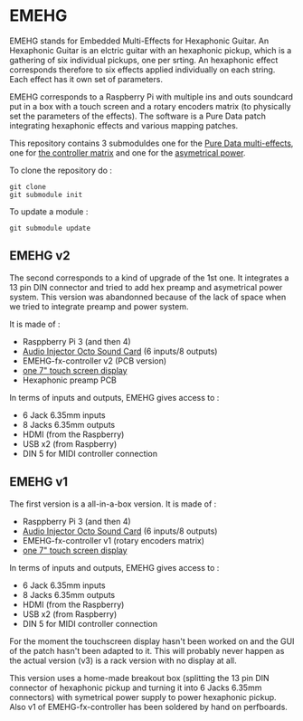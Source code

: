 # EMEHG

EMEHG stands for Embedded Multi-Effects for Hexaphonic Guitar.
An Hexaphonic Guitar is an elctric guitar with an hexaphonic pickup, which is a gathering of six individual pickups, one per srting.
An hexaphonic effect corresponds therefore to six effects applied individually on each string. Each effect has it own set of parameters.

EMEHG corresponds to a Raspberry Pi with multiple ins and outs soundcard put in a box with a touch screen and a rotary encoders matrix (to physically set the parameters of the effects).
The software is a Pure Data patch integrating hexaphonic effects and various mapping patches.

This repository contains 3 submoduldes one for the [Pure Data multi-effects](https://github.com/loicreboursiere/hexaandmapping-lib-pd), one for [the controller matrix](https://github.com/loicreboursiere/EMEHG-fx-controller) and one for the [asymetrical power](https://github.com/loicreboursiere/EMEHG-AsymetricalPower).

To clone the repository do : 

```
git clone 
git submodule init
```

To update a module : 
```
git submodule update
```

## EMEHG v2 ##

The second corresponds to a kind of upgrade of the 1st one. It integrates a 13 pin DIN connector and tried to add hex preamp and asymetrical power system.
This version was abandonned because of the lack of space when we tried to integrate preamp and power system.

It is made of :
+ Rasppberry Pi 3 (and then 4)
+ [Audio Injector Octo Sound Card](https://www.audioinjector.net/rpi-octo-hat) (6 inputs/8 outputs)
+ EMEHG-fx-controller v2 (PCB version)
+ [one 7" touch screen display](https://github.com/loicreboursiere/EMEHG/blob/master/datasheet/TouchScreen-datasheet.pdf)
+ Hexaphonic preamp PCB

In terms of inputs and outputs, EMEHG gives access to :
+ 6 Jack 6.35mm inputs
+ 8 Jacks 6.35mm outputs
+ HDMI (from the Raspberry)
+ USB x2 (from Raspberry)
+ DIN 5 for MIDI controller connection


## EMEHG v1 ##

The first version is a all-in-a-box version. It is made of :
+ Rasppberry Pi 3 (and then 4)
+ [Audio Injector Octo Sound Card](https://www.audioinjector.net/rpi-octo-hat) (6 inputs/8 outputs)
+ EMEHG-fx-controller v1 (rotary encoders matrix)
+ [one 7" touch screen display](https://github.com/loicreboursiere/EMEHG/blob/master/datasheet/TouchScreen-datasheet.pdf)

In terms of inputs and outputs, EMEHG gives access to :
+ 6 Jack 6.35mm inputs
+ 8 Jacks 6.35mm outputs
+ HDMI (from the Raspberry)
+ USB x2 (from Raspberry)
+ DIN 5 for MIDI controller connection

For the moment the touchscreen display hasn't been worked on and the GUI of the patch hasn't been adapted to it.
This will probably never happen as the actual version (v3) is a rack version with no display at all.

This version uses a home-made breakout box (splitting the 13 pin DIN connector of hexaphonic pickup and turning it into 6 Jacks 6.35mm connectors) with symetrical power supply to power hexaphonic pickup. Also v1 of EMEHG-fx-controller has been soldered by hand on perfboards.


